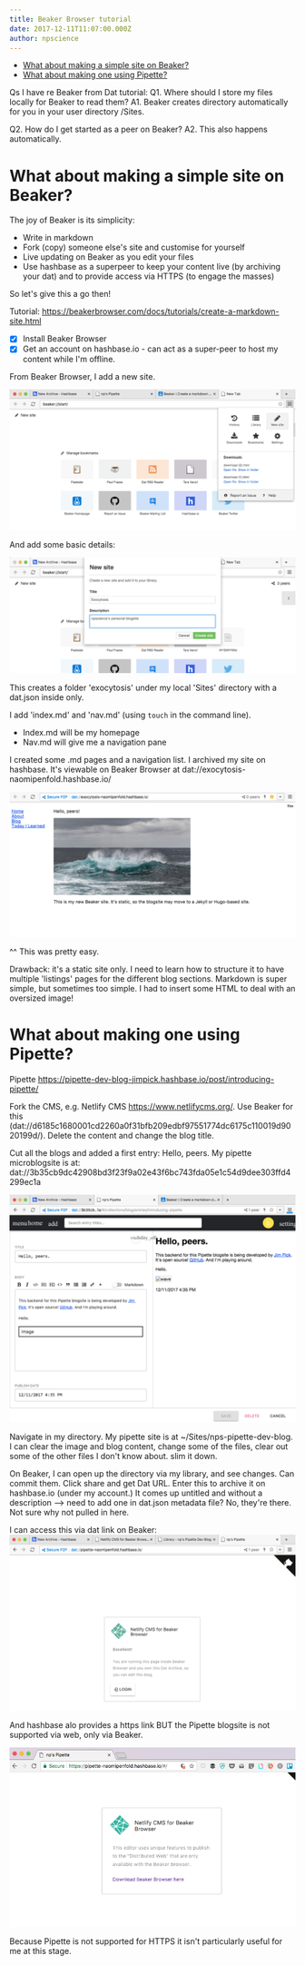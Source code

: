 ```yaml
---
title: Beaker Browser tutorial
date: 2017-12-11T11:07:00.000Z
author: npscience
---
```



<!-- toc -->

- [What about making a simple site on Beaker?](#what-about-making-a-simple-site-on-beaker)
- [What about making one using Pipette?](#what-about-making-one-using-pipette)

<!-- tocstop -->

Qs I have re Beaker from Dat tutorial:
Q1. Where should I store my files locally for Beaker to read them?
A1. Beaker creates directory automatically for you in your user directory /Sites.

Q2. How do I get started as a peer on Beaker?
A2. This also happens automatically.

# What about making a simple site on Beaker?

The joy of Beaker is its simplicity:
* Write in markdown
* Fork (copy) someone else's site and customise for yourself
* Live updating on Beaker as you edit your files
* Use hashbase as a superpeer to keep your content live (by archiving your dat) and to provide access via HTTPS (to engage the masses)

So let's give this a go then!

Tutorial: https://beakerbrowser.com/docs/tutorials/create-a-markdown-site.html

- [x] Install Beaker Browser
- [x] Get an account on hashbase.io - can act as a super-peer to host my content while I'm offline.

From Beaker Browser, I add a new site.

![Add site](img/Beaker-newsite.png)

And add some basic details:

![Name site](img/Beaker-newsite-details.png)

This creates a folder 'exocytosis' under my local 'Sites' directory with a dat.json inside only.

I add 'index.md' and 'nav.md' (using ```touch``` in the command line).

* Index.md will be my homepage
* Nav.md will give me a navigation pane

I created some .md pages and a navigation list.
I archived my site on hashbase.
It's viewable on Beaker Browser at dat://exocytosis-naomipenfold.hashbase.io/

![My site on Beaker!](img/Beaker-mysite.png)

^^ This was pretty easy.

Drawback: it's a static site only. I need to learn how to structure it to have multiple 'listings' pages for the different blog sections.
Markdown is super simple, but sometimes too simple. I had to insert some HTML to deal with an oversized image!

# What about making one using Pipette?

Pipette https://pipette-dev-blog-jimpick.hashbase.io/post/introducing-pipette/

Fork the CMS, e.g. Netlify CMS https://www.netlifycms.org/. Use Beaker for this (dat://d6185c1680001cd2260a0f31bfb209edbf97551774dc6175c110019d9020199d/). Delete the content and change the blog title.

Cut all the blogs and added a first entry: Hello, peers.
My pipette microblogsite is at:
dat://3b35cb9dc42908bd3f23f9a02e43f6bc743fda05e1c54d9dee303ffd4299ec1a

![My pipette site-user interface](img/pipette-myblogsite-edit.png)

Navigate in my directory. My pipette site is at ~/Sites/nps-pipette-dev-blog.
I can clear the image and blog content, change some of the files, clear out some of the other files I don't know about. slim it down.

On Beaker, I can open up the directory via my library, and see changes. Can commit them.
Click share and get Dat URL. Enter this to archive it on hashbase.io (under my account.)
It comes up untitled and without a description --> need to add one in dat.json metadata file? No, they're there. Not sure why not pulled in here.

I can access this via dat link on Beaker:
![My pipette site-login](img/pipette-beaker-login.png)

And hashbase alo provides a https link BUT the Pipette blogsite is not supported via web, only via Beaker.

![My pipette site-https](img/pipette-https-notsupported.png)

Because Pipette is not supported for HTTPS it isn't particularly useful for me at this stage.
